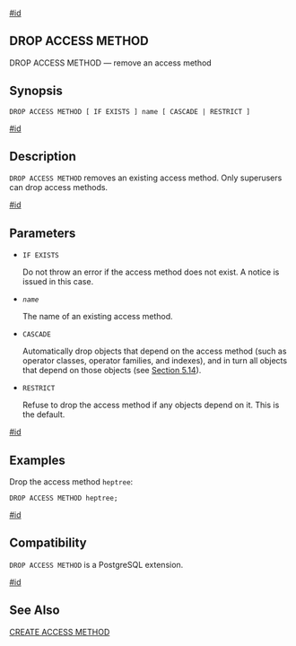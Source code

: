 [#id](#SQL-DROP-ACCESS-METHOD)

## DROP ACCESS METHOD

DROP ACCESS METHOD — remove an access method

## Synopsis

```
DROP ACCESS METHOD [ IF EXISTS ] name [ CASCADE | RESTRICT ]
```

[#id](#id-1.9.3.103.5)

## Description

`DROP ACCESS METHOD` removes an existing access method. Only superusers can drop access methods.

[#id](#id-1.9.3.103.6)

## Parameters

* `IF EXISTS`

  Do not throw an error if the access method does not exist. A notice is issued in this case.

* *`name`*

  The name of an existing access method.

* `CASCADE`

  Automatically drop objects that depend on the access method (such as operator classes, operator families, and indexes), and in turn all objects that depend on those objects (see [Section 5.14](ddl-depend)).

* `RESTRICT`

  Refuse to drop the access method if any objects depend on it. This is the default.

[#id](#id-1.9.3.103.7)

## Examples

Drop the access method `heptree`:

```
DROP ACCESS METHOD heptree;
```

[#id](#id-1.9.3.103.8)

## Compatibility

`DROP ACCESS METHOD` is a PostgreSQL extension.

[#id](#id-1.9.3.103.9)

## See Also

[CREATE ACCESS METHOD](sql-create-access-method)